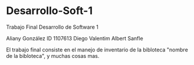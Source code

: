 # Desarrollo-Soft-1

Trabajo Final Desarrollo de Software 1

Aliany González ID 1107613
Diego Valentim
Albert Sanfle

El trabajo final consiste en el manejo de inventario de la bibloteca "nombre de la bibloteca", y muchas cosas mas.